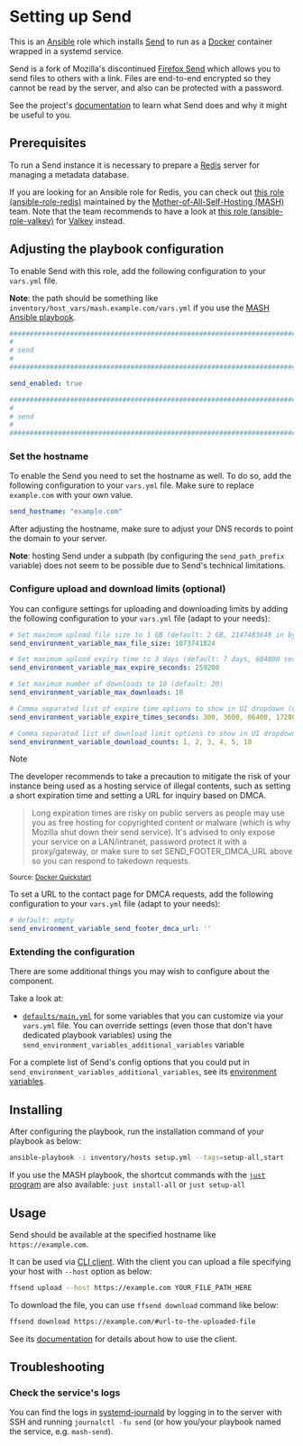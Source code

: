 <!--
SPDX-FileCopyrightText: 2020 - 2024 MDAD project contributors
SPDX-FileCopyrightText: 2020 - 2024 Slavi Pantaleev
SPDX-FileCopyrightText: 2020 Aaron Raimist
SPDX-FileCopyrightText: 2020 Chris van Dijk
SPDX-FileCopyrightText: 2020 Dominik Zajac
SPDX-FileCopyrightText: 2020 Mickaël Cornière
SPDX-FileCopyrightText: 2022 François Darveau
SPDX-FileCopyrightText: 2022 Julian Foad
SPDX-FileCopyrightText: 2022 Warren Bailey
SPDX-FileCopyrightText: 2023 Antonis Christofides
SPDX-FileCopyrightText: 2023 Felix Stupp
SPDX-FileCopyrightText: 2023 Pierre 'McFly' Marty
SPDX-FileCopyrightText: 2024 - 2025 Suguru Hirahara

SPDX-License-Identifier: AGPL-3.0-or-later
-->

# Setting up Send

This is an [Ansible](https://www.ansible.com/) role which installs [Send](https://github.com/timvisee/send) to run as a [Docker](https://www.docker.com/) container wrapped in a systemd service.

Send is a fork of Mozilla's discontinued [Firefox Send](https://github.com/mozilla/send) which allows you to send files to others with a link. Files are end-to-end encrypted so they cannot be read by the server, and also can be protected with a password.

See the project's [documentation](https://github.com/timvisee/send/blob/master/README.md) to learn what Send does and why it might be useful to you.

## Prerequisites

To run a Send instance it is necessary to prepare a [Redis](https://redis.io/) server for managing a metadata database.

If you are looking for an Ansible role for Redis, you can check out [this role (ansible-role-redis)](https://github.com/mother-of-all-self-hosting/ansible-role-redis) maintained by the [Mother-of-All-Self-Hosting (MASH)](https://github.com/mother-of-all-self-hosting) team. Note that the team recommends to have a look at [this role (ansible-role-valkey)](https://github.com/mother-of-all-self-hosting/ansible-role-valkey) for [Valkey](https://valkey.io/) instead.

## Adjusting the playbook configuration

To enable Send with this role, add the following configuration to your `vars.yml` file.

**Note**: the path should be something like `inventory/host_vars/mash.example.com/vars.yml` if you use the [MASH Ansible playbook](https://github.com/mother-of-all-self-hosting/mash-playbook).

```yaml
########################################################################
#                                                                      #
# send                                                                 #
#                                                                      #
########################################################################

send_enabled: true

########################################################################
#                                                                      #
# send                                                                 #
#                                                                      #
########################################################################
```

### Set the hostname

To enable the Send you need to set the hostname as well. To do so, add the following configuration to your `vars.yml` file. Make sure to replace `example.com` with your own value.

```yaml
send_hostname: "example.com"
```

After adjusting the hostname, make sure to adjust your DNS records to point the domain to your server.

**Note**: hosting Send under a subpath (by configuring the `send_path_prefix` variable) does not seem to be possible due to Send's technical limitations.

### Configure upload and download limits (optional)

You can configure settings for uploading and downloading limits by adding the following configuration to your `vars.yml` file (adapt to your needs):

```yaml
# Set maximum upload file size to 1 GB (default: 2 GB, 2147483648 in bytes)
send_environment_variable_max_file_size: 1073741824

# Set maximum upload expiry time to 3 days (default: 7 days, 604800 seconds)
send_environment_variable_max_expire_seconds: 259200

# Set maximum number of downloads to 10 (default: 20)
send_environment_variable_max_downloads: 10

# Comma separated list of expire time options to show in UI dropdown (default: 300, 3600, 86400, 604800)
send_environment_variable_expire_times_seconds: 300, 3600, 86400, 172800

# Comma separated list of download limit options to show in UI dropdown (default: 1, 2, 3, 4, 5, 20)
send_environment_variable_download_counts: 1, 2, 3, 4, 5, 10
```

> [!NOTE]
>
> The developer recommends to take a precaution to mitigate the risk of your instance being used as a hosting service of illegal contents, such as setting a short expiration time and setting a URL for inquiry based on DMCA.

> Long expiration times are risky on public servers as people may use you as free hosting for copyrighted content or malware (which is why Mozilla shut down their send service). It's advised to only expose your service on a LAN/intranet, password protect it with a proxy/gateway, or make sure to set SEND_FOOTER_DMCA_URL above so you can respond to takedown requests.

<small>Source: [Docker Quickstart](https://github.com/timvisee/send/blob/5124572dba7cac073d85f3e277d647aa3433ea38/docs/docker.md#environment-variables)</small>

To set a URL to the contact page for DMCA requests, add the following configuration to your `vars.yml` file (adapt to your needs):

```yaml
# default: empty
send_environment_variable_send_footer_dmca_url: ''
```

### Extending the configuration

There are some additional things you may wish to configure about the component.

Take a look at:

- [`defaults/main.yml`](../defaults/main.yml) for some variables that you can customize via your `vars.yml` file. You can override settings (even those that don't have dedicated playbook variables) using the `send_environment_variables_additional_variables` variable

For a complete list of Send's config options that you could put in `send_environment_variables_additional_variables`, see its [environment variables](https://github.com/timvisee/send/blob/master/docs/docker.md#environment-variables).

## Installing

After configuring the playbook, run the installation command of your playbook as below:

```sh
ansible-playbook -i inventory/hosts setup.yml --tags=setup-all,start
```

If you use the MASH playbook, the shortcut commands with the [`just` program](https://github.com/spantaleev/matrix-docker-ansible-deploy/blob/master/docs/just.md) are also available: `just install-all` or `just setup-all`

## Usage

Send should be available at the specified hostname like `https://example.com`.

It can be used via [CLI client](https://github.com/timvisee/ffsend). With the client you can upload a file specifying your host with `--host` option as below:

```sh
ffsend upload --host https://example.com YOUR_FILE_PATH_HERE
```

To download the file, you can use `ffsend download` command like below:

```sh
ffsend download https://example.com/#url-to-the-uploaded-file
```

See its [documentation](https://github.com/timvisee/ffsend/blob/master/README.md) for details about how to use the client.

## Troubleshooting

### Check the service's logs

You can find the logs in [systemd-journald](https://www.freedesktop.org/software/systemd/man/systemd-journald.service.html) by logging in to the server with SSH and running `journalctl -fu send` (or how you/your playbook named the service, e.g. `mash-send`).
